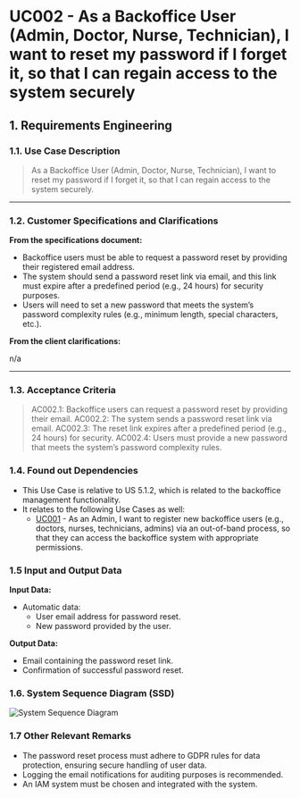# UC002 - As a Backoffice User (Admin, Doctor, Nurse, Technician), I want to reset my password if I forget it, so that I can regain access to the system securely

## 1. Requirements Engineering

### 1.1. Use Case Description

> As a Backoffice User (Admin, Doctor, Nurse, Technician), I want to reset my password if I forget it, so that I can regain access to the system securely.

---

### 1.2. Customer Specifications and Clarifications

**From the specifications document:**

- Backoffice users must be able to request a password reset by providing their registered email address.
- The system should send a password reset link via email, and this link must expire after a predefined period (e.g., 24 hours) for security purposes.
- Users will need to set a new password that meets the system’s password complexity rules (e.g., minimum length, special characters, etc.).

**From the client clarifications:**

n/a

---

### 1.3. Acceptance Criteria

> AC002.1: Backoffice users can request a password reset by providing their email.
> AC002.2: The system sends a password reset link via email.
> AC002.3: The reset link expires after a predefined period (e.g., 24 hours) for security.
> AC002.4: Users must provide a new password that meets the system’s password complexity rules.

### 1.4. Found out Dependencies

- This Use Case is relative to US 5.1.2, which is related to the backoffice management functionality.
- It relates to the following Use Cases as well:
  - [UC001](../../UC001/README.md) - As an Admin, I want to register new backoffice users (e.g., doctors, nurses, technicians, admins) via an out-of-band process, so that they can access the backoffice system with appropriate permissions.

### 1.5 Input and Output Data

**Input Data:**

- Automatic data:
  - User email address for password reset.
  - New password provided by the user.

**Output Data:**

- Email containing the password reset link.
- Confirmation of successful password reset.

### 1.6. System Sequence Diagram (SSD)

![System Sequence Diagram](svg/uc002-system-sequence-diagram.svg)

### 1.7 Other Relevant Remarks

- The password reset process must adhere to GDPR rules for data protection, ensuring secure handling of user data.
- Logging the email notifications for auditing purposes is recommended.
- An IAM system must be chosen and integrated with the system.
